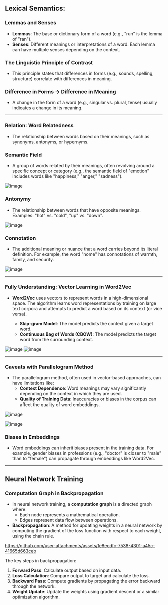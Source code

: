## Lexical Semantics:

### **Lemmas and Senses**
- **Lemmas**: The base or dictionary form of a word (e.g., "run" is the lemma of "ran").
- **Senses**: Different meanings or interpretations of a word. Each lemma can have multiple senses depending on the context.

### **The Linguistic Principle of Contrast**
- This principle states that differences in forms (e.g., sounds, spelling, structure) correlate with differences in meaning.
  
### **Difference in Forms → Difference in Meaning**
- A change in the form of a word (e.g., singular vs. plural, tense) usually indicates a change in its meaning.

---

### **Relation: Word Relatedness**
- The relationship between words based on their meanings, such as synonyms, antonyms, or hypernyms.

### **Semantic Field**
- A group of words related by their meanings, often revolving around a specific concept or category (e.g., the semantic field of "emotion" includes words like "happiness," "anger," "sadness").

![image](https://github.com/user-attachments/assets/bc4e441b-7c43-40cc-a089-c98041dd28d2)


### **Antonymy**
- The relationship between words that have opposite meanings. Examples: "hot" vs. "cold", "up" vs. "down".

![image](https://github.com/user-attachments/assets/adcd55cb-4c1a-4bca-8a2d-be1049b1925f)


### **Connotation**
- The additional meaning or nuance that a word carries beyond its literal definition. For example, the word "home" has connotations of warmth, family, and security.

![image](https://github.com/user-attachments/assets/d85f16e3-7e30-45e4-881d-d18440ee1f84)


---

### **Fully Understanding: Vector Learning in Word2Vec**
- **Word2Vec** uses vectors to represent words in a high-dimensional space. The algorithm learns word representations by training on large text corpora and attempts to predict a word based on its context (or vice versa).
  
  - **Skip-gram Model**: The model predicts the context given a target word.
  - **Continuous Bag of Words (CBOW)**: The model predicts the target word from the surrounding context.

![image](https://github.com/user-attachments/assets/86184775-a6d6-4197-bd55-44c6912e04cd)
![image](https://github.com/user-attachments/assets/24c96038-9405-4e1d-bc07-d304d9b96475)

---

### **Caveats with Parallelogram Method**
- The parallelogram method, often used in vector-based approaches, can have limitations like:
  - **Context Dependence**: Word meanings may vary significantly depending on the context in which they are used.
  - **Quality of Training Data**: Inaccuracies or biases in the corpus can affect the quality of word embeddings.

![image](https://github.com/user-attachments/assets/0074339d-0422-4365-88c7-60cd979f6b65)

![image](https://github.com/user-attachments/assets/41b857dc-0a83-474e-b9ed-fec33ec732d0)


### **Biases in Embeddings**
- Word embeddings can inherit biases present in the training data. For example, gender biases in professions (e.g., "doctor" is closer to "male" than to "female") can propagate through embeddings like Word2Vec.

---

## Neural Network Training

### **Computation Graph in Backpropagation**
- In neural network training, a **computation graph** is a directed graph where:
  - Each node represents a mathematical operation.
  - Edges represent data flow between operations.
- **Backpropagation**: A method for updating weights in a neural network by computing the gradient of the loss function with respect to each weight, using the chain rule.
  

https://github.com/user-attachments/assets/fe8ecdfc-7538-4301-a45c-41665d663ceb


The key steps in backpropagation:
1. **Forward Pass**: Calculate output based on input data.
2. **Loss Calculation**: Compare output to target and calculate the loss.
3. **Backward Pass**: Compute gradients by propagating the error backward through the network.
4. **Weight Update**: Update the weights using gradient descent or a similar optimization algorithm.

